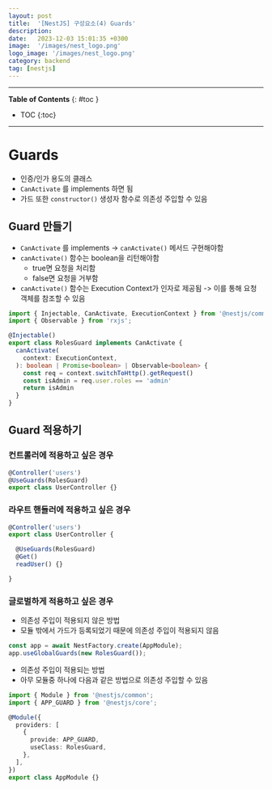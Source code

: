 ```yaml
---
layout: post
title:  '[NestJS] 구성요소(4) Guards'
description: 
date:   2023-12-03 15:01:35 +0300
image:  '/images/nest_logo.png'
logo_image: '/images/nest_logo.png'
category: backend
tag: [nestjs]
---
```


---
**Table of Contents**
{: #toc }
*  TOC
{:toc}

---

# Guards

- 인증/인가 용도의 클래스
- `CanActivate` 를 implements 하면 됨
- 가드 또한 `constructor()` 생성자 함수로 의존성 주입할 수 있음

## Guard 만들기

- `CanActivate` 를 implements -> `canActivate()` 메서드 구현해야함
- `canActivate()` 함수는 boolean을 리턴해야함
  - true면 요청을 처리함 
  - false면 요청을 거부함
- `canActivate()` 함수는 Execution Context가 인자로 제공됨 -> 이를 통해 요청 객체를 참조할 수 있음

```ts
import { Injectable, CanActivate, ExecutionContext } from '@nestjs/common';
import { Observable } from 'rxjs';

@Injectable()
export class RolesGuard implements CanActivate {
  canActivate(
    context: ExecutionContext,
  ): boolean | Promise<boolean> | Observable<boolean> {
    const req = context.switchToHttp().getRequest()
    const isAdmin = req.user.roles == 'admin'
    return isAdmin
  }
}
```

## Guard 적용하기

### 컨트롤러에 적용하고 싶은 경우


```ts
@Controller('users')
@UseGuards(RolesGuard)
export class UserController {}
```

### 라우트 핸들러에 적용하고 싶은 경우

```ts
@Controller('users')
export class UserController {

  @UseGuards(RolesGuard)
  @Get()
  readUser() {}

}
```

### 글로벌하게 적용하고 싶은 경우

- 의존성 주입이 적용되지 않은 방법
- 모듈 밖에서 가드가 등록되었기 때문에 의존성 주입이 적용되지 않음

```ts
const app = await NestFactory.create(AppModule);
app.useGlobalGuards(new RolesGuard());
```

- 의존성 주입이 적용되는 방법
- 아무 모듈중 하나에 다음과 같은 방법으로 의존성 주입할 수 있음

```ts
import { Module } from '@nestjs/common';
import { APP_GUARD } from '@nestjs/core';

@Module({
  providers: [
    {
      provide: APP_GUARD,
      useClass: RolesGuard,
    },
  ],
})
export class AppModule {}
```

